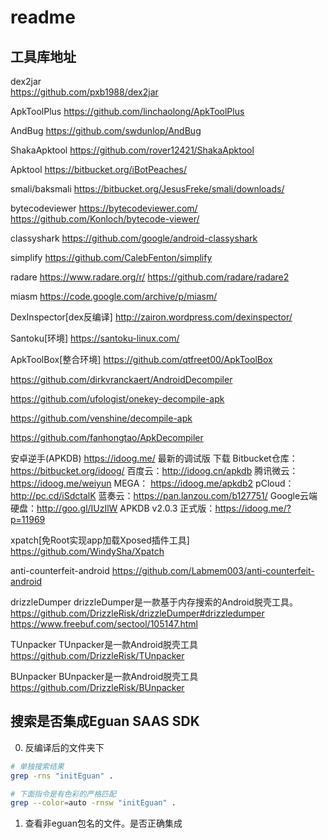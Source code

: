 # readme

## 工具库地址
dex2jar  
https://github.com/pxb1988/dex2jar

ApkToolPlus
https://github.com/linchaolong/ApkToolPlus

AndBug
https://github.com/swdunlop/AndBug

ShakaApktool
https://github.com/rover12421/ShakaApktool

Apktool
https://bitbucket.org/iBotPeaches/

smali/baksmali
https://bitbucket.org/JesusFreke/smali/downloads/

bytecodeviewer
https://bytecodeviewer.com/
https://github.com/Konloch/bytecode-viewer/

classyshark
https://github.com/google/android-classyshark

simplify
https://github.com/CalebFenton/simplify

radare
https://www.radare.org/r/
https://github.com/radare/radare2

miasm
https://code.google.com/archive/p/miasm/

DexInspector[dex反编译]
http://zairon.wordpress.com/dexinspector/

Santoku[环境]
https://santoku-linux.com/

ApkToolBox[整合环境]
https://github.com/qtfreet00/ApkToolBox


https://github.com/dirkvranckaert/AndroidDecompiler

https://github.com/ufologist/onekey-decompile-apk


https://github.com/venshine/decompile-apk

https://github.com/fanhongtao/ApkDecompiler

安卓逆手(APKDB)
https://idoog.me/
最新的调试版 下载
Bitbucket仓库：https://bitbucket.org/idoog/
百度云：http://idoog.cn/apkdb
腾讯微云：https://idoog.me/weiyun
MEGA： https://idoog.me/apkdb2
pCloud： http://pc.cd/iSdctalK
蓝奏云：https://pan.lanzou.com/b127751/
Google云端硬盘：http://goo.gl/IUzIlW
APKDB v2.0.3 正式版：https://idoog.me/?p=11969


xpatch[免Root实现app加载Xposed插件工具]
https://github.com/WindySha/Xpatch

anti-counterfeit-android
https://github.com/Labmem003/anti-counterfeit-android

drizzleDumper
drizzleDumper是一款基于内存搜索的Android脱壳工具。
https://github.com/DrizzleRisk/drizzleDumper#drizzledumper
https://www.freebuf.com/sectool/105147.html


TUnpacker
TUnpacker是一款Android脱壳工具
https://github.com/DrizzleRisk/TUnpacker

BUnpacker
BUnpacker是一款Android脱壳工具
https://github.com/DrizzleRisk/BUnpacker

## 搜索是否集成Eguan SAAS SDK

0. 反编译后的文件夹下

``` bash
# 单独搜索结果
grep -rns "initEguan" .

# 下面指令是有色彩的严格匹配
grep --color=auto -rnsw "initEguan" .
```

1. 查看非eguan包名的文件。是否正确集成

